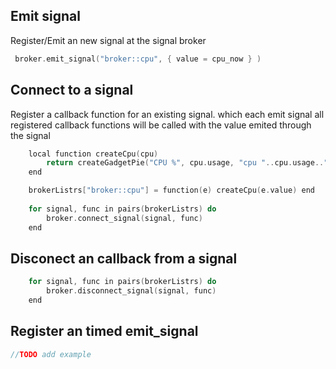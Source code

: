 ## Emit signal

Register/Emit an new signal at the signal broker

```c++
 broker.emit_signal("broker::cpu", { value = cpu_now } )
```
## Connect to a signal

Register a callback function for an existing signal. which each emit signal all registered callback
functions will be called with the value emited through the signal

```c++
    local function createCpu(cpu)
        return createGadgetPie("CPU %", cpu.usage, "cpu "..cpu.usage.."%")
    end

    brokerListrs["broker::cpu"] = function(e) createCpu(e.value) end
    
    for signal, func in pairs(brokerListrs) do
        broker.connect_signal(signal, func)
    end    
```

## Disconect an callback from a signal

```c++
    for signal, func in pairs(brokerListrs) do
        broker.disconnect_signal(signal, func)
    end  

```

## Register an timed emit_signal 

```c++
//TODO add example
```
